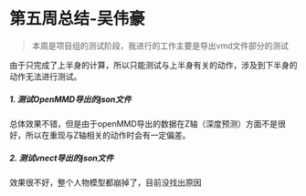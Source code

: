 # 第五周总结-吴伟豪

> 本周是项目组的测试阶段，我进行的工作主要是导出vmd文件部分的测试

由于只完成了上半身的计算，所以只能测试与上半身有关的动作，涉及到下半身的动作无法进行测试。

##### 1. 测试OpenMMD导出的json文件

总体效果不错，但是由于openMMD导出的数据在Z轴（深度预测）方面不是很好，所以在重现与Z轴相关的动作时会有一定偏差。

##### 2. 测试vnect导出的json文件

效果很不好，整个人物模型都崩掉了，目前没找出原因